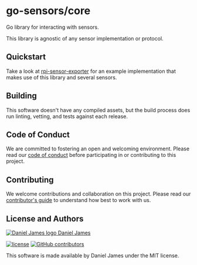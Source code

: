 # go-sensors/core

Go library for interacting with sensors.

This library is agnostic of any sensor implementation or protocol.

## Quickstart

Take a look at [rpi-sensor-exporter][rpi-sensor-exporter] for an example implementation that makes use of this library and several sensors.

[rpi-sensor-exporter]: https://github.com/go-sensors/rpi-sensor-exporter

## Building

This software doesn't have any compiled assets, but the build process does run linting, vetting, and tests against each release.

## Code of Conduct

We are committed to fostering an open and welcoming environment. Please read our [code of conduct](CODE_OF_CONDUCT.md) before participating in or contributing to this project.

## Contributing

We welcome contributions and collaboration on this project. Please read our [contributor's guide](CONTRIBUTING.md) to understand how best to work with us.

## License and Authors

[![Daniel James logo](https://secure.gravatar.com/avatar/eaeac922b9f3cc9fd18cb9629b9e79f6.png?size=16) Daniel James](https://github.com/thzinc)

[![license](https://img.shields.io/github/license/go-sensors/core.svg)](https://github.com/go-sensors/core/blob/master/LICENSE)
[![GitHub contributors](https://img.shields.io/github/contributors/go-sensors/core.svg)](https://github.com/go-sensors/core/graphs/contributors)

This software is made available by Daniel James under the MIT license.
